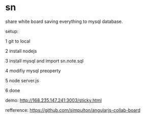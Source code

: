# sn

share white board saving everything to mysql database.

setup:

1 git to local

2 install nodejs

3 install mysql and import sn.note.sql

4 modifiy mysql preoperty

5 node server.js

6 done

demo: http://168.235.147.241:3003/sticky.html

refference: https://github.com/simpulton/angularjs-collab-board
